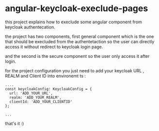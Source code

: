 # angular-keycloak-execlude-pages


this project explains how to execlude some angular component from keycloak authentecation.


the project has two components, first general component which is the one that should be execluded from the authentetaction so the user can directly access it without redirect to keycloak login page.

and the second is the secure component so the user only access it after login.

for the project configuration you just need to add your keycloak URL , REALM and Client ID into environemt ts :

```
....
const keycloakConfig: KeycloakConfig = {
  url: 'ADD_YOUR_URL',
  realm: 'ADD_YOUR_REALM',
  clientId: 'ADD_YOUR_CLIENTID'
};

...

```


that's it :) 
